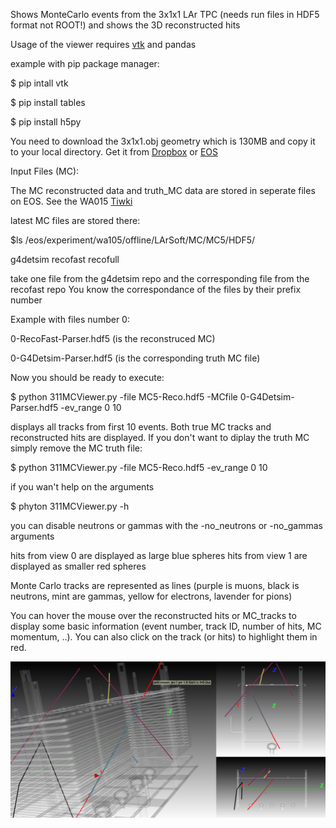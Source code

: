 Shows MonteCarlo events from the 3x1x1 LAr TPC (needs run files in HDF5 format not ROOT!) and shows the 3D reconstructed hits

Usage of the viewer
requires [vtk](https://www.vtk.org) and pandas

example with pip package manager:

$ pip intall vtk

$ pip install tables

$ pip install h5py

You need to download the 3x1x1.obj geometry which is 130MB and copy it to your local directory. Get it from [Dropbox](https://www.dropbox.com/s/lvsrrz614z7fotb/3x1x1-full.vtk?dl=0) or [EOS]()

Input Files (MC):

The MC reconstructed data and truth_MC data are stored in seperate files on EOS.
See the WA015 [Tiwki](https://twiki.cern.ch/twiki/bin/view/Sandbox/RecoData3x1x1)

latest MC files are stored there:

$ls /eos/experiment/wa105/offline/LArSoft/MC/MC5/HDF5/

g4detsim  recofast  recofull

take one file from the g4detsim repo and the corresponding file from the recofast repo
You know the correspondance of the files by their prefix number 

Example with files number 0:

0-RecoFast-Parser.hdf5 (is the reconstruced MC)

0-G4Detsim-Parser.hdf5 (is the corresponding truth MC file)

Now you should be ready to execute:

$ python 311MCViewer.py -file MC5-Reco.hdf5 -MCfile 0-G4Detsim-Parser.hdf5 -ev_range 0 10

displays all tracks from first 10 events. Both true MC tracks and reconstructed hits are displayed.
If you don't want to diplay the truth MC simply remove the MC truth file:

$ python 311MCViewer.py -file MC5-Reco.hdf5 -ev_range 0 10

if you wan't help on the arguments

$ phyton 311MCViewer.py -h

you can disable neutrons or gammas with the -no_neutrons or -no_gammas arguments

hits from view 0 are displayed as large blue spheres
hits from view 1 are displayed as smaller red spheres

Monte Carlo tracks are represented as lines (purple is muons, black is neutrons, mint are gammas, yellow for electrons, lavender for pions)

You can hover the mouse over the reconstructed hits or MC_tracks to display some basic information (event number, track ID, number of hits, MC momentum, ..). You can also click on the track (or hits) to highlight them in red.

![alt text](MCViewer.png)

